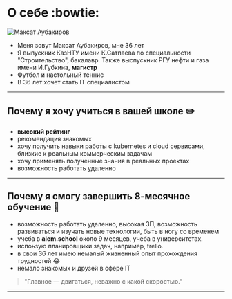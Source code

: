 # О себе :bowtie:

![Максат Аубакиров](photo.jpg)

- Меня зовут Максат Аубакиров, мне 36 лет
- Я выпускник КазНТУ имени К.Сатпаева по специальности "Строительство", бакалавр. Также выспускник РГУ нефти и газа имени И.Губкина, **магистр**
- Футбол и настольный теннис
- В 36 лет хочет стать IT специалистом

---

## Почему я хочу учиться в вашей школе :pencil2:

- **высокий рейтинг**
- рекомендация знакомых
- хочу получить навыки работы с kubernetes и cloud сервисами, близкие к реальным коммерческим задачам
- хочу применять полученные знания в реальных проектах
- возможность работать удаленно

---

## Почему я смогу завершить 8-месячное обучение :muscle:

- возможность работать удаленно, высокая ЗП, возможность развиваться и изучать новые технологии, быть в ногу со временем
- учеба в **alem.school** около 9 месяцев, учеба в университетах.
- испоьзую планировщики задач, например, trello.
- в свои 36 лет имею немалый жизненный опыт прохождения трудностей :joy:
- немало знакомых и друзей в сфере IT

> "Главное — двигаться, неважно с какой скоростью."

---

 
